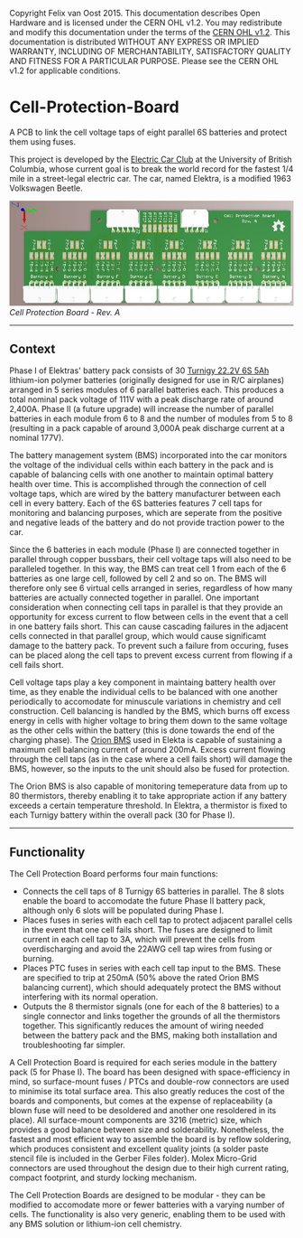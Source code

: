 Copyright Felix van Oost 2015.
This documentation describes Open Hardware and is licensed under the CERN OHL v1.2. You may redistribute and modify this documentation under the terms of the [CERN OHL v1.2](http://ohwr.org/cernohl). This documentation is distributed WITHOUT ANY EXPRESS OR IMPLIED WARRANTY, INCLUDING OF MERCHANTABILITY, SATISFACTORY QUALITY AND FITNESS FOR A PARTICULAR PURPOSE. Please see the CERN OHL v1.2 for applicable conditions.

# Cell-Protection-Board
A PCB to link the cell voltage taps of eight parallel 6S batteries and protect them using fuses.

This project is developed by the [Electric Car Club](http://ubcelectriccar.com/) at the University of British Columbia, whose current goal is to break the world record for the fastest 1/4 mile in a street-legal electric car. The car, named Elektra, is a modified 1963 Volkswagen Beetle.

![Image of Cell Protection Board](https://raw.githubusercontent.com/FelixVanOost/Cell-Protection-Board/84640f141ac1f19269a229b15f1320e1e7a3f6a7/Photos%20%26%20Renderings/Cell%20Protection%20Board%201.JPG)
*Cell Protection Board - Rev. A*

----------
Context
----------

Phase I of Elektras' battery pack consists of 30 [Turnigy 22.2V 6S 5Ah](http://www.hobbyking.com/hobbyking/store/__38515__Turnigy_Heavy_Duty_Series_5000mAh_6S_60C_Lipo_Pack.html) lithium-ion polymer batteries (originally designed for use in R/C airplanes) arranged in 5 series modules of 6 parallel batteries each. This produces a total nominal pack voltage of 111V with a peak discharge rate of around 2,400A. Phase II (a future upgrade) will increase the number of parallel batteries in each module from 6 to 8 and the number of modules from 5 to 8 (resulting in a pack capable of around 3,000A peak discharge current at a nominal 177V).

The battery management system (BMS) incorporated into the car monitors the voltage of the individual cells within each battery in the pack and is capable of balancing cells with one another to maintain optimal battery health over time. This is accomplished through the connection of cell voltage taps, which are wired by the battery manufacturer between each cell in every battery. Each of the 6S batteries features 7 cell taps for monitoring and balancing purposes, which are seperate from the positive and negative leads of the battery and do not provide traction power to the car.

Since the 6 batteries in each module (Phase I) are connected together in parallel through copper bussbars, their cell voltage taps will also need to be paralleled together. In this way, the BMS can treat cell 1 from each of the 6 batteries as one large cell, followed by cell 2 and so on. The BMS will therefore only see 6 virtual cells arranged in series, regardless of how many batteries are actually connected together in parallel. One important consideration when connecting cell taps in parallel is that they provide an opportunity for excess current to flow between cells in the event that a cell in one battery fails short. This can cause cascading failures in the adjacent cells connected in that parallel group, which would cause significamt damage to the battery pack. To prevent such a failure from occuring, fuses can be placed along the cell taps to prevent excess current from flowing if a cell fails short.

Cell voltage taps play a key component in maintaing battery health over time, as they enable the individual cells to be balanced with one another periodically to accomodate for minuscule variations in chemistry and cell construction. Cell balancing is handled by the BMS, which burns off excess energy in cells with higher voltage to bring them down to the same voltage as the other cells within the battery (this is done towards the end of the charging phase). The [Orion BMS](http://www.orionbms.com/) used in Elekta is capable of sustaining a maximum cell balancing current of around 200mA. Excess current flowing through the cell taps (as in the case where a cell fails short) will damage the BMS, however, so the inputs to the unit should also be fused for protection.

The Orion BMS is also capable of monitoring temeperature data from up to 80 thermistors, thereby enabling it to take appropriate action if any battery exceeds a certain temperature threshold. In Elektra, a thermistor is fixed to each Turnigy battery within the overall pack (30 for Phase I).

----------
Functionality
----------

The Cell Protection Board performs four main functions:

- Connects the cell taps of 8 Turnigy 6S batteries in parallel. The 8 slots enable the board to accomodate the future Phase II battery pack, although only 6 slots will be populated during Phase I.
- Places fuses in series with each cell tap to protect adjacent parallel cells in the event that one cell fails short. The fuses are designed to limit current in each cell tap to 3A, which will prevent the cells from overdischarging and avoid the 22AWG cell tap wires from fusing or burning.
- Places PTC fuses in series with each cell tap input to the BMS. These are specified to trip at 250mA (50% above the rated Orion BMS balancing current), which should adequately protect the BMS without interfering with its normal operation.
- Outputs the 8 thermistor signals (one for each of the 8 batteries) to a single connector and links together the grounds of all the thermistors together. This significantly reduces the amount of wiring needed between the battery pack and the BMS, making both installation and troubleshooting far simpler.

A Cell Protection Board is required for each series module in the battery pack (5 for Phase I). The board has been designed with space-efficiency in mind, so surface-mount fuses / PTCs and double-row connectors are used to minimise its total surface area. This also greatly reduces the cost of the boards and components, but comes at the expense of replaceability (a blown fuse will need to be desoldered and another one resoldered in its place). All surface-mount components are 3216 (metric) size, which provides a good balance between size and solderability. Nonetheless, the fastest and most efficient way to assemble the board is by reflow soldering, which produces consistent and excellent quality joints (a solder paste stencil file is included in the Gerber Files folder). Molex Micro-Grid connectors are used throughout the design due to their high current rating, compact footprint, and sturdy locking mechanism.

The Cell Protection Boards are designed to be modular - they can be modified to accomodate more or fewer batteries with a varying number of cells. The functionality is also very generic, enabling them to be used with any BMS solution or lithium-ion cell chemistry.
